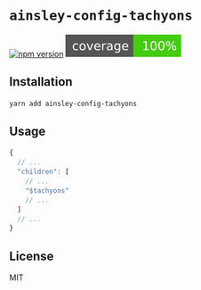 # `ainsley-config-tachyons`

[![npm version](https://img.shields.io/npm/v/ainsley-config-tachyons.svg?style=flat-square)](https://www.npmjs.com/package/ainsley-config-tachyons)
![coverage](/scripts/jest/shield.svg)

## Installation

```sh
yarn add ainsley-config-tachyons
```

## Usage

```js
{
  // ...
  "children": [
    // ...
    "$tachyons"
    // ...
  ]
  // ...
}
```

## License

MIT
